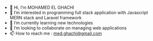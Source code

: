 - 👋 Hi, I’m MOHAMED EL GHACHI
- 👀 I’m interested in programming full stack application with Javascript MERN stack and Laravel framework
- 🌱 I’m currently learning new technologies
- 💞️ I’m looking to collaborate on managing web applications
- 📫 How to reach me : med.ghachi@gmail.com

<!---
mohamedelghachi/mohamedelghachi is a ✨ special ✨ repository because its `README.md` (this file) appears on your GitHub profile.
You can click the Preview link to take a look at your changes.
--->
